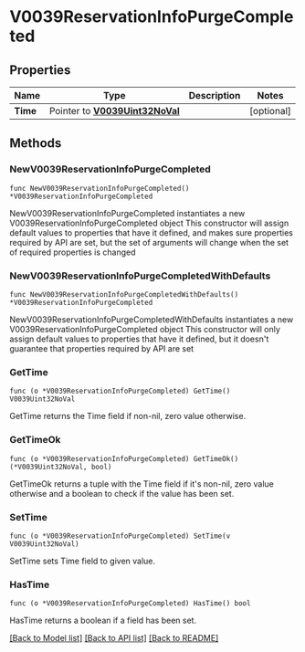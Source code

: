 # V0039ReservationInfoPurgeCompleted

## Properties

Name | Type | Description | Notes
------------ | ------------- | ------------- | -------------
**Time** | Pointer to [**V0039Uint32NoVal**](V0039Uint32NoVal.md) |  | [optional] 

## Methods

### NewV0039ReservationInfoPurgeCompleted

`func NewV0039ReservationInfoPurgeCompleted() *V0039ReservationInfoPurgeCompleted`

NewV0039ReservationInfoPurgeCompleted instantiates a new V0039ReservationInfoPurgeCompleted object
This constructor will assign default values to properties that have it defined,
and makes sure properties required by API are set, but the set of arguments
will change when the set of required properties is changed

### NewV0039ReservationInfoPurgeCompletedWithDefaults

`func NewV0039ReservationInfoPurgeCompletedWithDefaults() *V0039ReservationInfoPurgeCompleted`

NewV0039ReservationInfoPurgeCompletedWithDefaults instantiates a new V0039ReservationInfoPurgeCompleted object
This constructor will only assign default values to properties that have it defined,
but it doesn't guarantee that properties required by API are set

### GetTime

`func (o *V0039ReservationInfoPurgeCompleted) GetTime() V0039Uint32NoVal`

GetTime returns the Time field if non-nil, zero value otherwise.

### GetTimeOk

`func (o *V0039ReservationInfoPurgeCompleted) GetTimeOk() (*V0039Uint32NoVal, bool)`

GetTimeOk returns a tuple with the Time field if it's non-nil, zero value otherwise
and a boolean to check if the value has been set.

### SetTime

`func (o *V0039ReservationInfoPurgeCompleted) SetTime(v V0039Uint32NoVal)`

SetTime sets Time field to given value.

### HasTime

`func (o *V0039ReservationInfoPurgeCompleted) HasTime() bool`

HasTime returns a boolean if a field has been set.


[[Back to Model list]](../README.md#documentation-for-models) [[Back to API list]](../README.md#documentation-for-api-endpoints) [[Back to README]](../README.md)


